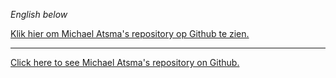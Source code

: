 _English below_

[Klik hier om Michael Atsma's repository op Github te zien.](https://github.com/ParaMigi/dodona-exercises)

---

[Click here to see Michael Atsma's repository on Github.](https://github.com/ParaMigi/dodona-exercises)

<LANGUAGE code="nl">
  <detect token="Klik hier om Michael Atsma's repository op Github te zien." />
</LANGUAGE>
<LANGUAGE code="en">
  <detect token="Click here to see Michael Atsma's repository on Github." />
  <fixed from="Klik hier om Michael Atsma's repository op Github te zien." to="Click here to see Michael Atsma's repository on Github." detect="false" />
</LANGUAGE>